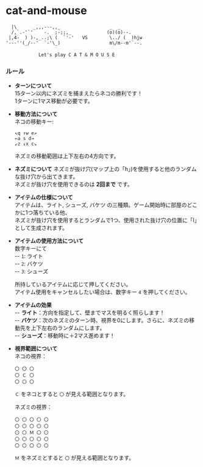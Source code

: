 # cat-and-mouse
```
  |\      _,,,---,,_                  _  _
  /,`.-'`'    -.  ;-;;,_             (o)(o)--.
 |,4-  ) )-,_..;\ (  `'-'   VS        \../ (  )hjw
'---''(_/--'  `-'\_)                  m\/m--m'`--.

 　　　　　　 Let's play C A T & M O U S E
```

### ルール

- **ターンについて**  
  15ターン以内にネズミを捕まえたらネコの勝利です！  
  1ターンに1マス移動が必要です。

- **移動方法について**  
  ネコの移動キー:
  ```
  ↖q ↑w e↗
  ←a s d→
  ↙z ↓x c↘
  ```
  ネズミの移動範囲は上下左右の4方向です。

- **ネズミについて**
  ネズミが抜け穴(マップ上の「h」)を使用すると他のランダムな抜け穴から出てきます。  
  ネズミが抜け穴を使用できるのは **2回まで** です。

- **アイテムの仕様について**  
  アイテムは、ライト, シューズ, バケツ の三種類。ゲーム開始時に部屋のどこかに1つ落ちている他、  
  ネズミが抜け穴を使用するとランダムで1つ、使用された抜け穴の位置に「I」として生成されます。

- **アイテムの使用方法について**  
  数字キーにて  
    -- `1`: ライト  
    -- `2`: バケツ  
    -- `3`: シューズ  

  所持しているアイテムに応じて押してください。  
  アイテム使用をキャンセルしたい場合は、数字キー `4` を押してください。

- **アイテムの効果**  
  -- **ライト**：方向を指定して、壁までマスを明るく照らします！  
  -- **バケツ**：次のネズミのターン時、視界を0にします。さらに、ネズミの移動先を上下左右のランダムにします。  
  -- **シューズ**：移動時に＋2マス進めます！  

- **視界範囲について**  
  ネコの視界：
  ```
  〇 〇 〇
  〇 Ｃ 〇
  〇 〇 〇
  ```
  `Ｃ` をネコとすると `〇` が見える範囲となります。
  
  ネズミの視界：
  ```
  〇 〇 〇 〇 〇
  〇 〇 〇 〇 〇
  〇 〇 Ｍ 〇 〇
  〇 〇 〇 〇 〇
  〇 〇 〇 〇 〇
  ```
  `Ｍ` をネズミとすると `〇` が見える範囲となります。
